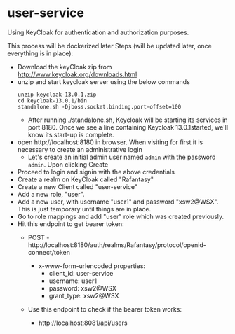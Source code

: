 # user-service

Using KeyCloak for authentication and authorization purposes.

This process will be dockerized later
Steps (will be updated later, once everything is in place):

- Download the keyCloak zip from http://www.keycloak.org/downloads.html
- unzip and start keycloak server using the below commands
  ```
  unzip keycloak-13.0.1.zip 
  cd keycloak-13.0.1/bin
  standalone.sh -Djboss.socket.binding.port-offset=100
  ```
  - After running ./standalone.sh, Keycloak will be starting its services in port 8180. Once we see a line containing Keycloak 13.0.1started, we'll know its start-up is complete.
- open http://localhost:8180 in browser. When visiting for first it is necessary to create an administrative login
  - Let's create an initial admin user named ```admin``` with the password ```admin```. Upon clicking Create
- Proceed to login and signin with the above credentials
- Create a realm on KeyCloak called "Rafantasy"
- Create a new Client called "user-service"  
- Add a new role, "user". 
- Add a new user, with username "user1" and password "xsw2@WSX". This is just temporary until things are in place.
- Go to role mappings and add "user" role which was created previously.
- Hit this endpoint to get bearer token:
  * POST - http://localhost:8180/auth/realms/Rafantasy/protocol/openid-connect/token
    * x-www-form-urlencoded properties:
        * client_id: user-service
        * username: user1
        * password: xsw2@WSX
        * grant_type: xsw2@WSX
    
  * Use this endpoint to check if the bearer token works:
    * http://localhost:8081/api/users
    